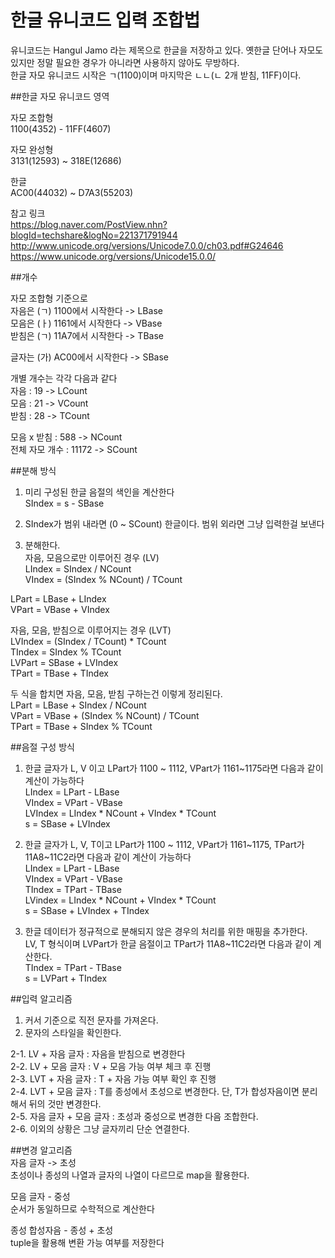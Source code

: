 #  한글 유니코드 입력 조합법

유니코드는 Hangul Jamo 라는 제목으로 한글을 저장하고 있다. 옛한글 단어나 자모도 있지만 정말 필요한 경우가 아니라면 사용하지 않아도 무방하다.  
한글 자모 유니코드 시작은 ㄱ(1100)이며 마지막은 ㄴㄴ(ㄴ 2개 받침, 11FF)이다.  
  
##한글 자모 유니코드 영역  
  
자모 조합형  
1100(4352) - 11FF(4607)  
  
자모 완성형  
3131(12593) ~ 318E(12686)  
  
한글  
AC00(44032) ~ D7A3(55203)  
  
참고 링크  
https://blog.naver.com/PostView.nhn?blogId=techshare&logNo=221371791944  
http://www.unicode.org/versions/Unicode7.0.0/ch03.pdf#G24646  
https://www.unicode.org/versions/Unicode15.0.0/  
  
##개수  
  
자모 조합형 기준으로  
자음은 (ㄱ) 1100에서 시작한다 -> LBase  
모음은 (ㅏ) 1161에서 시작한다 -> VBase  
받침은 (ㄱ) 11A7에서 시작한다 -> TBase  
  
글자는 (가) AC00에서 시작한다 -> SBase  
  
개별 개수는 각각 다음과 같다  
자음 : 19 -> LCount  
모음 : 21 -> VCount  
받침 : 28 -> TCount  
  
모음 x 받침 : 588 -> NCount  
전체 자모 개수 : 11172 -> SCount  
  
  
##분해 방식  
  
1. 미리 구성된 한글 음절의 색인을 계산한다  
SIndex = s - SBase  
  
2. SIndex가 범위 내라면 (0 ~ SCount) 한글이다. 범위 외라면 그냥 입력한걸 보낸다  
  
3. 분해한다.  
자음, 모음으로만 이루어진 경우 (LV)  
LIndex = SIndex / NCount  
VIndex = (SIndex % NCount) / TCount  
  
LPart = LBase + LIndex  
VPart = VBase + VIndex  
  
자음, 모음, 받침으로 이루어지는 경우 (LVT)  
LVIndex = (SIndex / TCount) \* TCount  
TIndex = SIndex % TCount  
LVPart = SBase + LVIndex  
TPart = TBase + TIndex  
  
두 식을 합치면 자음, 모음, 받침 구하는건 이렇게 정리된다.  
LPart = LBase + SIndex / NCount  
VPart = VBase + (SIndex % NCount) / TCount  
TPart = TBase + SIndex % TCount  
  
  
##음절 구성 방식  
  
1. 한글 글자가 L, V 이고 LPart가 1100 ~ 1112, VPart가 1161~1175라면 다음과 같이 계산이 가능하다  
LIndex = LPart - LBase  
VIndex = VPart - VBase  
LVIndex = LIndex \* NCount + VIndex \* TCount  
s = SBase + LVIndex  
  
2. 한글 글자가 L, V, T이고 LPart가 1100 ~ 1112, VPart가 1161~1175, TPart가 11A8~11C2라면 다음과 같이 계산이 가능하다  
LIndex = LPart - LBase  
VIndex = VPart - VBase  
TIndex = TPart - TBase  
LVindex = LIndex \* NCount + VIndex \* TCount  
s = SBase + LVIndex + TIndex  
  
3. 한글 데이터가 정규적으로 분해되지 않은 경우의 처리를 위한 매핑을 추가한다.  
LV, T 형식이며 LVPart가 한글 음절이고 TPart가 11A8~11C2라면 다음과 같이 계산한다.  
TIndex = TPart - TBase  
s = LVPart + TIndex  
  
  
  
##입력 알고리즘  
1. 커서 기준으로 직전 문자를 가져온다.  
2. 문자의 스타일을 확인한다.  
  
2-1. LV + 자음 글자 : 자음을 받침으로 변경한다  
2-2. LV + 모음 글자 : V + 모음 가능 여부 체크 후 진행  
2-3. LVT + 자음 글자 : T + 자음 가능 여부 확인 후 진행  
2-4. LVT + 모음 글자 : T를 종성에서 초성으로 변경한다. 단, T가 합성자음이면 분리해서 뒤의 것만 변경한다.  
2-5. 자음 글자 + 모음 글자 : 초성과 중성으로 변경한 다음 조합한다.  
2-6. 이외의 상황은 그냥 글자끼리 단순 연결한다.  
  
  
##변경 알고리즘  
자음 글자 -> 초성  
초성이나 종성의 나열과 글자의 나열이 다르므로 map을 활용한다.  
  
모음 글자 - 중성  
순서가 동일하므로 수학적으로 계산한다  
  
종성 합성자음 - 종성 + 초성  
tuple을 활용해 변환 가능 여부를 저장한다  
